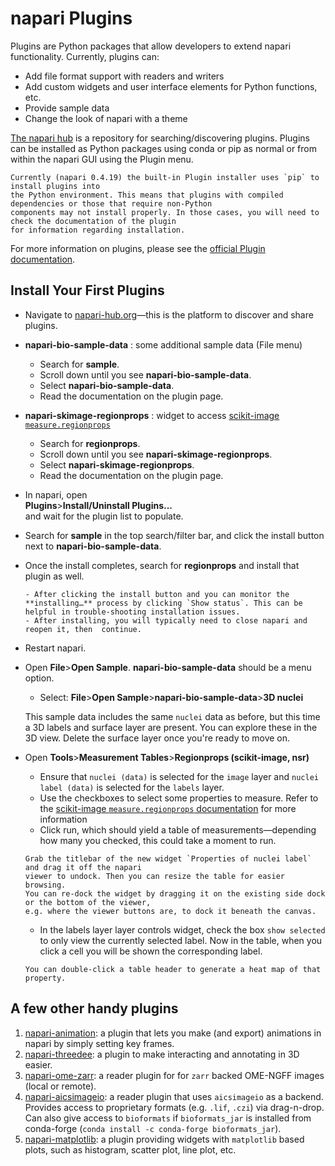 # napari Plugins

Plugins are Python packages that allow developers to extend napari functionality.
Currently, plugins can:
* Add file format support with readers and writers
* Add custom widgets and user interface elements for Python functions, etc.
* Provide sample data
* Change the look of napari with a theme

[The napari hub](https://www.napari-hub.org) is a repository for searching/discovering plugins.
Plugins can be installed as Python packages using conda or pip as normal or from within the
napari GUI using the Plugin menu.

```{note}
Currently (napari 0.4.19) the built-in Plugin installer uses `pip` to install plugins into
the Python environment. This means that plugins with compiled dependencies or those that require non-Python
components may not install properly. In those cases, you will need to check the documentation of the plugin
for information regarding installation.
```

For more information on plugins, please see the [official Plugin documentation](https://napari.org/stable/plugins/index.html).

## Install Your First Plugins  
* Navigate to [napari-hub.org](https://www.napari-hub.org)—this is the platform to discover and share plugins.  
* **napari-bio-sample-data** : some additional sample data (File menu)
    * Search for **sample**.
    * Scroll down until you see **napari-bio-sample-data**.  
    * Select **napari-bio-sample-data**.  
    * Read the documentation on the plugin page. 
* **napari-skimage-regionprops** : widget to access [scikit-image `measure.regionprops`](https://scikit-image.org/docs/stable/api/skimage.measure.html#skimage.measure.regionprops)
    * Search for **regionprops**.
    * Scroll down until you see **napari-skimage-regionprops**.  
    * Select **napari-skimage-regionprops**.  
    * Read the documentation on the plugin page. 
* In napari, open  
**Plugins**>**Install/Uninstall Plugins...**   
and wait for the plugin list to populate.  
* Search for **sample** in the top search/filter bar, and click the install button next to **napari-bio-sample-data**.
* Once the install completes, search for **regionprops** and install that plugin as well.  

    ```{note}
    - After clicking the install button and you can monitor the **installing…** process by clicking `Show status`. This can be helpful in trouble-shooting installation issues.
    - After installing, you will typically need to close napari and reopen it, then  continue.
    ``` 

* Restart napari. 
* Open **File**>**Open Sample**. **napari-bio-sample-data** should be a menu option.  
    * Select: **File**>**Open Sample**>**napari-bio-sample-data**>**3D nuclei**  

    This sample data includes the same `nuclei` data as before, but this time a 3D labels and surface layer
    are present. You can explore these in the 3D view. Delete the surface layer once you're ready to move
    on.
* Open **Tools**>**Measurement Tables**>**Regionprops (scikit-image, nsr)**
    * Ensure that `nuclei (data)` is selected for the `image` layer and `nuclei label (data)` is selected
    for the `labels` layer.
    * Use the checkboxes to select some properties to measure. Refer to the [scikit-image `measure.regionprops` documentation](https://scikit-image.org/docs/stable/api/skimage.measure.html#skimage.measure.regionprops) for more information
    * Click run, which should yield a table of measurements—depending how many you checked, this could take
    a moment to run.

    ```{tip}
    Grab the titlebar of the new widget `Properties of nuclei label` and drag it off the napari
    viewer to undock. Then you can resize the table for easier browsing.
    You can re-dock the widget by dragging it on the existing side dock  or the bottom of the viewer,
    e.g. where the viewer buttons are, to dock it beneath the canvas.
    ```

    * In the labels layer layer controls widget, check the box `show selected` to only view the currently
    selected label. Now in the table, when you click a cell you will be shown the corresponding label.
    
    ```{tip}
    You can double-click a table header to generate a heat map of that property.
    ```

## A few other handy plugins

1. [napari-animation](https://napari.org/napari-animation/): a plugin that lets you make
   (and export) animations in napari by simply setting key frames.
1. [napari-threedee](https://napari-threedee.github.io): a plugin to make interacting and annotating in 3D easier.
1. [napari-ome-zarr](https://www.napari-hub.org/plugins/napari-ome-zarr): a reader plugin for for `zarr` backed
   OME-NGFF images (local or remote).
1. [napari-aicsimageio](https://www.napari-hub.org/plugins/napari-aicsimageio): a reader plugin that uses
   `aicsimageio` as a backend. Provides access to proprietary formats (e.g. `.lif`, `.czi`) via drag-n-drop. 
   Can also give access to `bioformats` if `bioformats_jar` is installed from conda-forge (`conda install -c conda-forge bioformats_jar`).
1. [napari-matplotlib](https://napari-matplotlib.github.io): a plugin providing widgets with `matplotlib` based
   plots, such as histogram, scatter plot, line plot, etc. 
   
